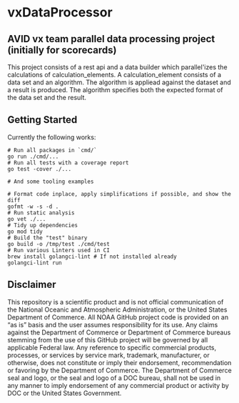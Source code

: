 # vxDataProcessor

## AVID vx team parallel data processing project (initially for scorecards)

This project consists of a rest api and a data builder which parallel'izes the calculations
of calculation_elements. A calculation_element consists of a data set and an algorithm.
The algorithm is appliead against the dataset and a result is produced. The algorithm specifies
both the expected format of the data set and the result.

## Getting Started

Currently the following works:

```shell
# Run all packages in `cmd/`
go run ./cmd/...
# Run all tests with a coverage report
go test -cover ./...

# And some tooling examples

# Format code inplace, apply simplifications if possible, and show the diff
gofmt -w -s -d .
# Run static analysis
go vet ./...
# Tidy up dependencies
go mod tidy
# Build the "test" binary
go build -o /tmp/test ./cmd/test
# Run various Linters used in CI
brew install golangci-lint # If not installed already
golangci-lint run
```

## Disclaimer

This repository is a scientific product and is not official communication of the
National Oceanic and Atmospheric Administration, or the United States Department
of Commerce. All NOAA GitHub project code is provided on an “as is” basis and
the user assumes responsibility for its use. Any claims against the Department
of Commerce or Department of Commerce bureaus stemming from the use of this
GitHub project will be governed by all applicable Federal law. Any reference to
specific commercial products, processes, or services by service mark, trademark,
manufacturer, or otherwise, does not constitute or imply their endorsement,
recommendation or favoring by the Department of Commerce. The Department of
Commerce seal and logo, or the seal and logo of a DOC bureau, shall not be used
in any manner to imply endorsement of any commercial product or activity by DOC
or the United States Government.
